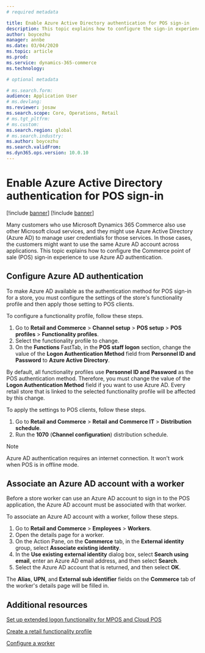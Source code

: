 ```yaml
---
# required metadata

title: Enable Azure Active Directory authentication for POS sign-in
description: This topic explains how to configure the sign-in experience for the Microsoft Dynamics 365 Commerce point of sale (POS) so that it uses Azure Active Directory authentication.
author: boycezhu
manager: annbe
ms.date: 03/04/2020
ms.topic: article
ms.prod:
ms.service: dynamics-365-commerce
ms.technology: 

# optional metadata

# ms.search.form:
audience: Application User
# ms.devlang: 
ms.reviewer: josaw
ms.search.scope: Core, Operations, Retail
# ms.tgt_pltfrm: 
# ms.custom:
ms.search.region: global
# ms.search.industry:
ms.author: boycezhu
ms.search.validFrom:
ms.dyn365.ops.version: 10.0.10
---
```


# Enable Azure Active Directory authentication for POS sign-in
[!include [banner](includes/banner.md)]
[!include [banner](includes/preview-banner.md)]

Many customers who use Microsoft Dynamics 365 Commerce also use other Microsoft cloud services, and they might use Azure Active Directory (Azure AD) to manage user credentials for those services. In those cases, the customers might want to use the same Azure AD account across applications. This topic explains how to configure the Commerce point of sale (POS) sign-in experience to use Azure AD authentication.

## Configure Azure AD authentication

To make Azure AD available as the authentication method for POS sign-in for a store, you must configure the settings of the store's functionality profile and then apply those setting to POS clients.

To configure a functionality profile, follow these steps.

1. Go to **Retail and Commerce** \> **Channel setup** \> **POS setup** \> **POS profiles** \> **Functionality profiles**.
1. Select the functionality profile to change.
1. On the **Functions** FastTab, in the **POS staff logon** section, change the value of the **Logon Authentication Method** field from **Personnel ID and Password** to **Azure Active Directory**.

By default, all functionality profiles use **Personnel ID and Password** as the POS authentication method. Therefore, you must change the value of the **Logon Authentication Method** field if you want to use Azure AD. Every retail store that is linked to the selected functionality profile will be affected by this change.

To apply the settings to POS clients, follow these steps.

1. Go to **Retail and Commerce** \> **Retail and Commerce IT** \> **Distribution schedule**.
1. Run the **1070** (**Channel configuration**) distribution schedule.

> [!NOTE]
> Azure AD authentication requires an internet connection. It won't work when POS is in offline mode.

## Associate an Azure AD account with a worker

Before a store worker can use an Azure AD account to sign in to the POS application, the Azure AD account must be associated with that worker.

To associate an Azure AD account with a worker, follow these steps.

1. Go to **Retail and Commerce** \> **Employees** \> **Workers**.
1. Open the details page for a worker.
1. On the Action Pane, on the **Commerce** tab, in the **External identity** group, select **Associate existing identity**.
1. In the **Use existing external identity** dialog box, select **Search using email**, enter an Azure AD email address, and then select **Search**.
1. Select the Azure AD account that is returned, and then select **OK**.

The **Alias**, **UPN**, and **External sub identifier** fields on the **Commerce** tab of the worker's details page will be filled in.

## Additional resources

[Set up extended logon functionality for MPOS and Cloud POS](extended-logon.md)

[Create a retail functionality profile](retail-functionality-profile.md)

[Configure a worker](https://docs.microsoft.com/dynamics365/commerce/tasks/worker)
